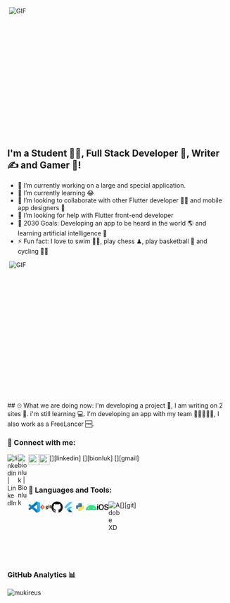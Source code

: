 <img align="right" alt="GIF" src="https://github.com/abhisheknaiidu/abhisheknaiidu/blob/master/code.gif?raw=true" width="500" height="320" />

## I'm a Student 👨‍🎓, Full Stack Developer 🚀, Writer ✍ and Gamer 🤖!
- 🔭 I’m currently working on a large and special application.
- 🌱 I’m currently learning 😂
- 👯 I’m looking to collaborate with other Flutter developer 👩‍💻 and mobile app designers 🎨
- 🤔 I’m looking for help with Flutter front-end developer
- 🥅 2030 Goals: Developing an app to be heard in the world 🌎 and learning artificial intelligence 🤖
- ⚡ Fun fact: I love to swim 🏊‍♀️, play chess ♟, play basketball 🏀 and cycling 🚴‍♀️
<img align="right" alt="GIF" src="https://github.com/abhisheknaiidu/abhisheknaiidu/blob/master/code.gif?raw=true" width="500" height="320" />
## ⏲ What we are doing now:
I'm developing a project 🚀, I am writing on 2 sites 📃.
i'm still learning 💻. I'm developing an app with my team 👨🏼‍🤝‍👨🏻,
I also work as a FreeLancer 🆓.

<br />

### 📩 Connect with me:

[<img align="left" alt="linkedin | LinkedIn" width="24px" src="https://raw.githubusercontent.com/peterthehan/peterthehan/master/assets/linkedin.svg" />][linkedin]
[<img align="left" alt="bionluk | Bionluk" width="24px" src="https://i0.wp.com/www.moramfi.com/wp-content/uploads/2020/06/unnamed-min-1.png?resize=344%2C344&ssl=1" />][bionluk]
[<img align="left" height="24" width="24" src="https://cdn.jsdelivr.net/npm/simple-icons@v4/icons/instagram.svg" />][instagram]
[<img align="left" height="24" width="24" src="https://cdn.jsdelivr.net/npm/simple-icons@v4/icons/gmail.svg" />][gmail]

<br />

### 🔧 Languages and Tools:

[<img align="left" alt="Visual Studio Code" width="26px" src="https://raw.githubusercontent.com/github/explore/80688e429a7d4ef2fca1e82350fe8e3517d3494d/topics/visual-studio-code/visual-studio-code.png" />][vsCode]
[<img align="left" alt="Git" width="26px" src="https://raw.githubusercontent.com/github/explore/80688e429a7d4ef2fca1e82350fe8e3517d3494d/topics/git/git.png" />][git]
[<img align="left" alt="GitHub" width="26px" src="https://raw.githubusercontent.com/github/explore/78df643247d429f6cc873026c0622819ad797942/topics/github/github.png" />][github]
[<img align="left" alt="Flutter" width="26px" src="https://raw.githubusercontent.com/github/explore/cebd63002168a05a6a642f309227eefeccd92950/topics/flutter/flutter.png" />][flutter]
[<img align="left" alt="Python" width="26px" src="https://raw.githubusercontent.com/github/explore/cebd63002168a05a6a642f309227eefeccd92950/topics/python/python.png" />][python]
[<img align="left" alt="Android" width="26px" src="https://raw.githubusercontent.com/github/explore/80688e429a7d4ef2fca1e82350fe8e3517d3494d/topics/android/android.png" />][android]
[<img align="left" alt="Ios" width="26px" src="https://raw.githubusercontent.com/github/explore/cebd63002168a05a6a642f309227eefeccd92950/topics/ios/ios.png" />][ios]
[<img align="left" alt="Adobe XD" width="26px" src="https://upload.wikimedia.org/wikipedia/commons/thumb/c/c2/Adobe_XD_CC_icon.svg/1200px-Adobe_XD_CC_icon.svg.png" />][xd]

<br />



<br />
<br />
<br />
<br />
<br />


### GitHub Analytics 📊

  <img height="180em" align="left" src="https://github-readme-stats.vercel.app/api/top-langs?username=IbrahimTalha0&show_icons=true&locale=en&layout=compact&langs_count=8&theme=radical" alt="mukireus"/>
</a>

<br />
<br />

[instagram]: https://www.instagram.com/guneyz00/
[mail]: Pavlovich@null.net
[flutter]: https://flutter.dev/
[vsCode]: https://code.visualstudio.com/
[android]: https://www.android.com/
[github]: https://github.com/WalterMarquina
[python]: https://www.python.org/
[ios]: https://www.apple.com/ios/ios-14/
[xd]: https://www.adobe.com/products/xd.html
